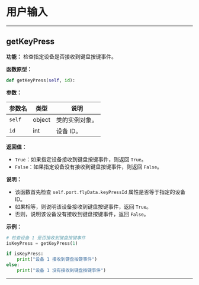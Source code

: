 # 用户输入

***

## getKeyPress

**功能：** 检查指定设备是否接收到键盘按键事件。

**函数原型：**

```python
def getKeyPress(self, id):
```

**参数：**

| 参数名 | 类型 | 说明 |
|---|---|---|
| `self` | object | 类的实例对象。 |
| `id` | int | 设备 ID。 |

**返回值：**

* `True`：如果指定设备接收到键盘按键事件，则返回 `True`。
* `False`：如果指定设备没有接收到键盘按键事件，则返回 `False`。

**说明：**

* 该函数首先检查 `self.port.flyData.keyPressId` 属性是否等于指定的设备 ID。
* 如果相等，则说明该设备接收到键盘按键事件，返回 `True`。
* 否则，说明该设备没有接收到键盘按键事件，返回 `False`。

**示例：**

```python
# 检查设备 1 是否接收到键盘按键事件
isKeyPress = getKeyPress(1)

if isKeyPress:
    print("设备 1 接收到键盘按键事件")
else:
    print("设备 1 没有接收到键盘按键事件")
```

***